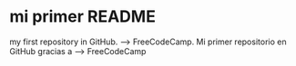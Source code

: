 # mi primer README
my first repository in GitHub. --> FreeCodeCamp.
Mi primer repositorio en GitHub gracias a --> FreeCodeCamp